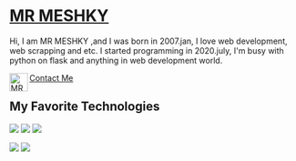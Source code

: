 # <a href="https://github.com/MR-MESHKY"> MR MESHKY </a>

Hi, I am MR MESHKY ,and I was born in 2007.jan, I love web development, web scrapping and etc. I started programming in 2020.july, I'm busy with python on flask and anything in web development world.

<a href="[https://t.me/MR_MESHKY](https://github.com/MR-MESHKY)">
	<img align="left" alt="MR-MESHKY | Telegram" width="32px" src="https://upload.wikimedia.org/wikipedia/commons/thumb/8/83/Telegram_2019_Logo.svg/1200px-Telegram_2019_Logo.svg.png" /> Contact Me
</a>
<br>

## My Favorite Technologies
![](https://img.shields.io/badge/OS-Linux-informational?style=flat&logo=linux&logoColor=white&color=informational)
![](https://img.shields.io/badge/Editor-VsCode-informational?style=flat&logo=visual-studio-code&logoColor=white&color=informational)
![](https://img.shields.io/badge/Code-Python-informational?style=flat&logo=python&logoColor=white&color=informational)

![](https://github-readme-stats.vercel.app/api/top-langs/?username=MR-MESHKY&count_private=true&layout=compact&theme=transparent)
![](https://github-readme-stats.vercel.app/api?username=MR-MESHKY&show_icons=true&count_private=true&theme=transparent)
